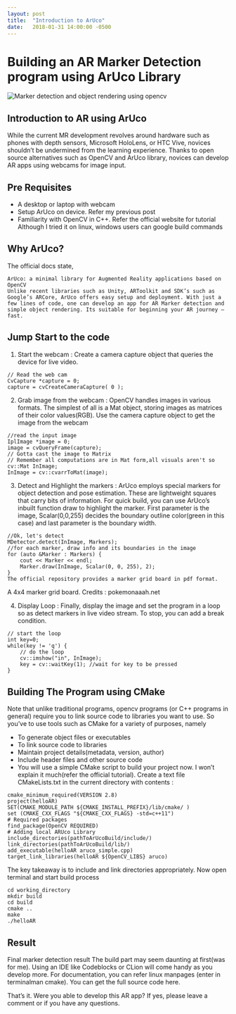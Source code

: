 ```yaml
---
layout: post
title:  "Introduction to ArUco"
date:   2018-01-31 14:00:00 -0500
---
```


# Building an AR Marker Detection program using ArUco Library

![Marker detection and object rendering using opencv](https://cdn-images-1.medium.com/max/800/1*8hvVNfI8geQxe0QKVZQovw.png)
## Introduction to AR using ArUco
While the current MR development revolves around hardware such as phones with depth sensors, Microsoft HoloLens, or HTC Vive, novices shouldn’t be undermined from the learning experience. Thanks to open source alternatives such as OpenCV and ArUco library, novices can develop AR apps using webcams for image input.

## Pre Requisites
+ A desktop or laptop with webcam
+ Setup ArUco on device. Refer my previous post
+ Familiarity with OpenCV in C++. Refer the official website for tutorial
Although I tried it on linux, windows users can google build commands

## Why ArUco?
The official docs state,
```
ArUco: a minimal library for Augmented Reality applications based on OpenCV
Unlike recent libraries such as Unity, ARToolkit and SDK’s such as Google’s ARCore, ArUco offers easy setup and deployment. With just a few lines of code, one can develop an app for AR Marker detection and simple object rendering. Its suitable for beginning your AR journey — fast.
```

## Jump Start to the code
1. Start the webcam : Create a camera capture object that queries the device for live video.

```
// Read the web cam
CvCapture *capture = 0;
capture = cvCreateCameraCapture( 0 );
```

2. Grab image from the webcam : OpenCV handles images in various formats. The simplest of all is a Mat object, storing images as matrices of their color values(RGB). Use the camera capture object to get the image from the webcam

```
//read the input image
IplImage *image = 0;
image = cvQueryFrame(capture);
// Gotta cast the image to Matrix
// Remember all computations are in Mat form,all visuals aren't so
cv::Mat InImage;
InImage = cv::cvarrToMat(image);
```

3. Detect and Highlight the markers : ArUco employs special markers for object detection and pose estimation. These are lightweight squares that carry bits of information. For quick build, you can use ArUco’s inbuilt function draw to highlight the marker. First parameter is the image, Scalar(0,0,255) decides the boundary outline color(green in this case) and last parameter is the boundary width.

```
//Ok, let's detect
MDetector.detect(InImage, Markers);
//for each marker, draw info and its boundaries in the image
for (auto &Marker : Markers) {
    cout << Marker << endl;
    Marker.draw(InImage, Scalar(0, 0, 255), 2);
}
The official repository provides a marker grid board in pdf format.
```

A 4x4 marker grid board. Credits : pokemonaaah.net

4. Display Loop : Finally, display the image and set the program in a loop so as detect markers in live video stream. To stop, you can add a break condition.

```
// start the loop
int key=0;
while(key != 'q') {
    // do the loop
    cv::imshow("in", InImage);
    key = cv::waitKey(1); //wait for key to be pressed
}
```

## Building The Program using CMake
Note that unlike traditional programs, opencv programs (or C++ programs in general) require you to link source code to libraries you want to use. So you’ve to use tools such as CMake for a variety of purposes, namely

+ To generate object files or executables
+ To link source code to libraries
+ Maintain project details(metadata, version, author)
+ Include header files and other source code
+ You will use a simple CMake script to build your project now. I won’t explain it much(refer the official tutorial). Create a text file CMakeLists.txt in the current directory with contents :

```
cmake_minimum_required(VERSION 2.8)
project(helloAR)
SET(CMAKE_MODULE_PATH ${CMAKE_INSTALL_PREFIX}/lib/cmake/ )
set (CMAKE_CXX_FLAGS "${CMAKE_CXX_FLAGS} -std=c++11")
# Required packages
find_package(OpenCV REQUIRED)
# Adding local ARUco Library
include_directories(pathToArUcoBuild/include/)
link_directories(pathToArUcoBuild/lib/)
add_executable(helloAR aruco_simple.cpp)
target_link_libraries(helloAR ${OpenCV_LIBS} aruco)
```

The key takeaway is to include and link directories appropriately. Now open terminal and start build process

```
cd working_directory
mkdir build
cd build
cmake ..
make
./helloAR
```

## Result

Final marker detection result
The build part may seem daunting at first(was for me). Using an IDE like Codeblocks or CLion will come handy as you develop more. For documentation, you can refer linux manpages (enter in terminalman cmake). You can get the full source code here.

That’s it. Were you able to develop this AR app? If yes, please leave a comment or if you have any questions.
